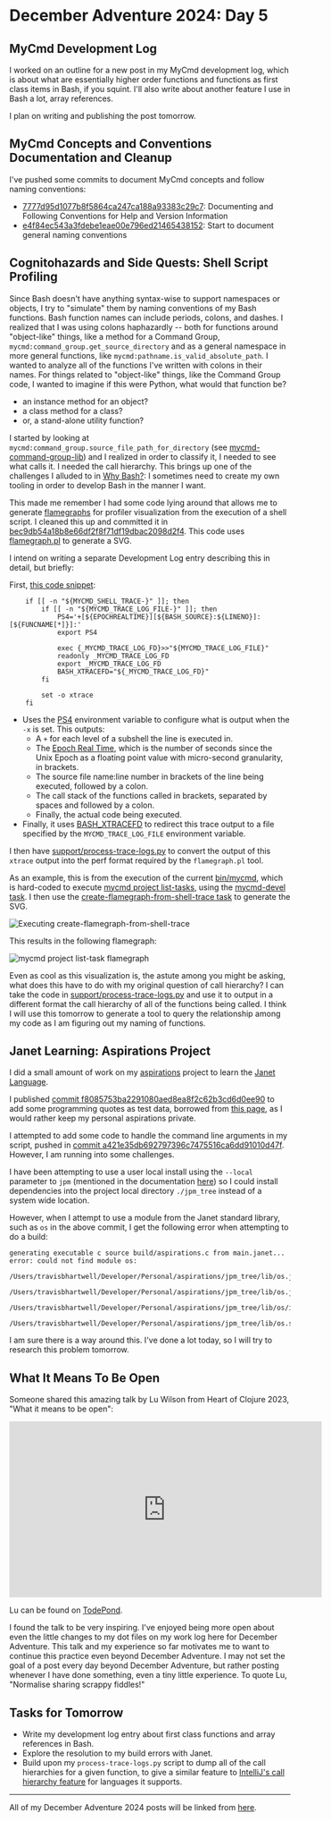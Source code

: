 # December Adventure 2024: Day 5

## MyCmd Development Log

I worked on an outline for a new post in my MyCmd development log, which is about what are essentially higher order functions and functions as first class items in Bash, if you squint. I'll also write about another feature I use in Bash a lot, array references.

I plan on writing and publishing the post tomorrow.

## MyCmd Concepts and Conventions Documentation and Cleanup

I've pushed some commits to document MyCmd concepts and follow naming conventions:
* [7777d95d1077b8f5864ca247ca188a93383c29c7](https://github.com/travisbhartwell/mycmd/commit/7777d95d1077b8f5864ca247ca188a93383c29c7): Documenting and Following Conventions for Help and Version Information
* [e4f84ec543a3fdebe1eae00e796ed21465438152](https://github.com/travisbhartwell/mycmd/commit/e4f84ec543a3fdebe1eae00e796ed21465438152): Start to document general naming conventions

## Cognitohazards and Side Quests: Shell Script Profiling

Since Bash doesn't have anything syntax-wise to support namespaces or objects, I try to "simulate" them by naming conventions of my Bash functions. Bash function names can include periods, colons, and dashes. I realized that I was using colons haphazardly -- both for functions around "object-like" things, like a method for a Command Group, `mycmd:command_group.get_source_directory` and as a general namespace in more general functions, like `mycmd:pathname.is_valid_absolute_path`. I wanted to analyze all of the functions I've written with colons in their names. For things related to "object-like" things, like the Command Group code, I wanted to imagine if this were Python, what would that function be?
* an instance method for an object?
* a class method for a class?
* or, a stand-alone utility function?

I started by looking at `mycmd:command_group.source_file_path_for_directory` (see [mycmd-command-group-lib](https://github.com/travisbhartwell/mycmd/blob/e4f84ec543a3fdebe1eae00e796ed21465438152/mycmd/mycmd-command-group-lib#L102-L115)) and I realized in order to classify it, I needed to see what calls it. I needed the call hierarchy. This brings up one of the challenges I alluded to in [Why Bash?](../2024-12-02-why-bash): I sometimes need to create my own tooling in order to develop Bash in the manner I want.

This made me remember I had some code lying around that allows me to generate [flamegraphs](https://www.brendangregg.com/flamegraphs.html) for profiler visualization from the execution of a shell script. I cleaned this up and committed it in [bec9db54a18b8e66df2f8f71df19dbac2098d2f4](https://github.com/travisbhartwell/mycmd/commit/bec9db54a18b8e66df2f8f71df19dbac2098d2f4). This code uses [flamegraph.pl](https://github.com/brendangregg/FlameGraph) to generate a SVG.

I intend on writing a separate Development Log entry describing this in detail, but briefly:

First, [this code snippet](https://github.com/travisbhartwell/mycmd/blob/bec9db54a18b8e66df2f8f71df19dbac2098d2f4/mycmd/mycmd-output-lib#L113-L125):

```shell
    if [[ -n "${MYCMD_SHELL_TRACE-}" ]]; then
        if [[ -n "${MYCMD_TRACE_LOG_FILE-}" ]]; then
            PS4='+[${EPOCHREALTIME}][${BASH_SOURCE}:${LINENO}]:[${FUNCNAME[*]}]:'
            export PS4

            exec {_MYCMD_TRACE_LOG_FD}>>"${MYCMD_TRACE_LOG_FILE}"
            readonly _MYCMD_TRACE_LOG_FD
            export _MYCMD_TRACE_LOG_FD
            BASH_XTRACEFD="${_MYCMD_TRACE_LOG_FD}"
        fi

        set -o xtrace
    fi
```

* Uses the [PS4](https://www.gnu.org/software/bash/manual/bash.html#index-PS4) environment variable to configure what is output when the `-x` is set. This outputs:
  * A `+` for each level of a subshell the line is executed in.
  * The [Epoch Real Time](https://www.gnu.org/software/bash/manual/bash.html#index-EPOCHREALTIME), which is the number of seconds since the Unix Epoch as a floating point value with micro-second granularity, in brackets.
  * The source file name:line number in brackets of the line being executed, followed by a colon.
  * The call stack of the functions called in brackets, separated by spaces and followed by a colon.
  * Finally, the actual code being executed.
* Finally, it uses [BASH_XTRACEFD](https://www.gnu.org/software/bash/manual/bash.html#index-BASH_005fXTRACEFD) to redirect this trace output to a file specified by the `MYCMD_TRACE_LOG_FILE` environment variable.

I then have [support/process-trace-logs.py](https://github.com/travisbhartwell/mycmd/blob/bec9db54a18b8e66df2f8f71df19dbac2098d2f4/support/process-trace-logs.py) to convert the output of this `xtrace` output into the perf format required by the `flamegraph.pl` tool.

As an example, this is from the execution of the current [bin/mycmd](https://github.com/travisbhartwell/mycmd/blob/bec9db54a18b8e66df2f8f71df19dbac2098d2f4/bin/mycmd), which is hard-coded to execute [mycmd project list-tasks](https://github.com/travisbhartwell/mycmd/blob/bec9db54a18b8e66df2f8f71df19dbac2098d2f4/mycmd/project/list-tasks), using the [mycmd-devel task](https://github.com/travisbhartwell/mycmd/blob/bec9db54a18b8e66df2f8f71df19dbac2098d2f4/myproject#L545-L553). I then use the [create-flamegraph-from-shell-trace task](https://github.com/travisbhartwell/mycmd/blob/bec9db54a18b8e66df2f8f71df19dbac2098d2f4/myproject#L520-L542) to generate the SVG.

![Executing create-flamegraph-from-shell-trace](../../images/create-flamegraph-task.png)

This results in the following flamegraph:

![mycmd project list-task flamegraph](../../images/mycmd-project-list-tasks.svg)

Even as cool as this visualization is, the astute among you might be asking, what does this have to do with my original question of call hierarchy? I can take the code in [support/process-trace-logs.py](https://github.com/travisbhartwell/mycmd/blob/bec9db54a18b8e66df2f8f71df19dbac2098d2f4/support/process-trace-logs.py) and use it to output in a different format the call hierarchy of all of the functions being called. I think I will use this tomorrow to generate a tool to query the relationship among my code as I am figuring out my naming of functions.

## Janet Learning: Aspirations Project

I did a small amount of work on my [aspirations](https://github.com/travisbhartwell/aspirations) project to learn the [Janet Language](https://janet-lang.org).

I published [commit f8085753ba2291080aed8ea8f2c62b3cd6d0ee90](https://github.com/travisbhartwell/aspirations/commit/f8085753ba2291080aed8ea8f2c62b3cd6d0ee90) to add some programming quotes as test data, borrowed from [this page](https://www.codecademy.com/resources/blog/inspirational-coding-quotes/), as I would rather keep my personal aspirations private.

I attempted to add some code to handle the command line arguments in my script, pushed in [commit a421e35db692797396c7475516ca6dd91010d47f](https://github.com/travisbhartwell/aspirations/commit/a421e35db692797396c7475516ca6dd91010d47f). However, I am running into some challenges.

I have been attempting to use a user local install using the `--local` parameter to `jpm` (mentioned in the documentation [here](https://janet-lang.org/docs/jpm.html#User-local-install)) so I could install dependencies into the project local directory `./jpm_tree` instead of a system wide location.

However, when I attempt to use a module from the Janet standard library, such as `os` in the above commit, I get the following error when attempting to do a build:

```
generating executable c source build/aspirations.c from main.janet...
error: could not find module os:
    /Users/travisbhartwell/Developer/Personal/aspirations/jpm_tree/lib/os.jimage
    /Users/travisbhartwell/Developer/Personal/aspirations/jpm_tree/lib/os.janet
    /Users/travisbhartwell/Developer/Personal/aspirations/jpm_tree/lib/os/init.janet
    /Users/travisbhartwell/Developer/Personal/aspirations/jpm_tree/lib/os.so
```

I am sure there is a way around this. I've done a lot today, so I will try to research this problem tomorrow.

## What It Means To Be Open

Someone shared this amazing talk by Lu Wilson from Heart of Clojure 2023, "What it means to be open":

<iframe width="560" height="315" src="https://www.youtube.com/embed/MJzV0CX0q8o?si=IyGSqubbARe-3WdC" title="YouTube video player" frameborder="0" allow="accelerometer; autoplay; clipboard-write; encrypted-media; gyroscope; picture-in-picture; web-share" referrerpolicy="strict-origin-when-cross-origin" allowfullscreen></iframe>

Lu can be found on [TodePond](https://www.todepond.com).

I found the talk to be very inspiring. I've enjoyed being more open about even the little changes to my dot files on my work log here for December Adventure. This talk and my experience so far motivates me to want to continue this practice even beyond December Adventure. I may not set the goal of a post every day beyond December Adventure, but rather posting whenever I have done something, even a tiny little experience. To quote Lu, "Normalise sharing scrappy fiddles!"

## Tasks for Tomorrow

* Write my development log entry about first class functions and array references in Bash.
* Explore the resolution to my build errors with Janet.
* Build upon my `process-trace-logs.py` script to dump all of the call hierarchies for a given function, to give a similar feature to [IntelliJ's call hierarchy feature](https://www.jetbrains.com/help/idea/viewing-structure-and-hierarchy-of-the-source-code.html#ws_build_hierarchy) for languages it supports.

---

All of my December Adventure 2024 posts will be linked from [here](../../december-adventure-2024).
